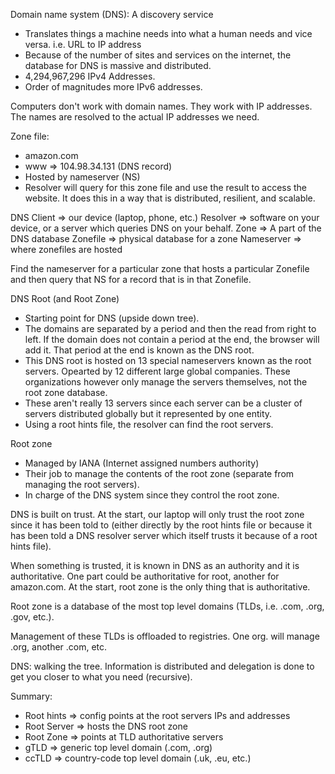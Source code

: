 Domain name system (DNS): A discovery service

* Translates things a machine needs into what a human needs and vice versa. i.e. URL to IP address
* Because of the number of sites and services on the internet, the database for DNS is massive and distributed.
* 4,294,967,296 IPv4 Addresses.
* Order of magnitudes more IPv6 addresses.

Computers don't work with domain names. They work with IP addresses. The names are resolved to the actual IP addresses we need.

Zone file:

* amazon.com
* www => 104.98.34.131 (DNS record)
* Hosted by nameserver (NS)
* Resolver will query for this zone file and use the result to access the website. It does this in a way that is distributed, resilient, and scalable.

DNS Client => our device (laptop, phone, etc.)
Resolver => software on your device, or a server which queries DNS on your behalf.
Zone => A part of the DNS database
Zonefile => physical database for a zone
Nameserver => where zonefiles are hosted

Find the nameserver for a particular zone that hosts a particular Zonefile and then query that NS for a record that is in that Zonefile.

DNS Root (and Root Zone)

* Starting point for DNS (upside down tree).
* The domains are separated by a period and then the read from right to left. If the domain does not contain a period at the end, the browser will add it. That period at the end is known as the DNS root.
* This DNS root is hosted on 13 special nameservers known as the root servers. Opearted by 12 different large global companies. These organizations however only manage the servers themselves, not the root zone database.
* These aren't really 13 servers since each server can be a cluster of servers distributed globally but it represented by one entity.
* Using a root hints file, the resolver can find the root servers.

Root zone

* Managed by IANA (Internet assigned numbers authority)
* Their job to manage the contents of the root zone (separate from managing the root servers).
* In charge of the DNS system since they control the root zone.

DNS is built on trust. At the start, our laptop will only trust the root zone since it has been told to (either directly by the root hints file or because it has been told a DNS resolver server which itself trusts it because of a root hints file).

When something is trusted, it is known in DNS as an authority and it is authoritative. One part could be authoritative for root, another for amazon.com. At the start, root zone is the only thing that is authoritative.

Root zone is a database of the most top level domains (TLDs, i.e. .com, .org, .gov, etc.).

Management of these TLDs is offloaded to registries. One org. will manage .org, another .com, etc.

DNS: walking the tree. Information is distributed and delegation is done to get you closer to what you need (recursive).

Summary:

* Root hints => config points at the root servers IPs and addresses
* Root Server => hosts the DNS root zone
* Root Zone => points at TLD authoritative servers
* gTLD => generic top level domain (.com, .org)
* ccTLD => country-code top level domain (.uk, .eu, etc.)
